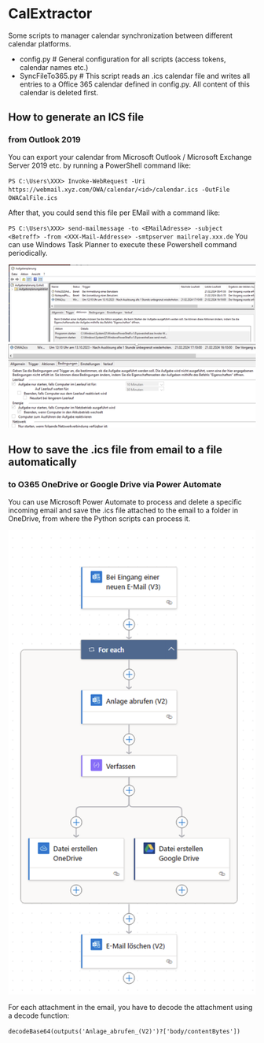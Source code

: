 # CalExtractor

Some scripts to manager calendar synchronization between different calendar platforms.

- config.py         # General configuration for all scripts (access tokens, calendar names etc.)
- SyncFileTo365.py  # This script reads an .ics calendar file and writes all entries to a Office 365 calendar defined in config.py. All content of this calendar is deleted first.

## How to generate an ICS file 

### from Outlook 2019

You can export your calendar from Microsoft Outlook / Microsoft Exchange Server 2019 etc. by 
running a PowerShell command like:

`PS C:\Users\XXX> Invoke-WebRequest -Uri https://webmail.xyz.com/OWA/calendar/<id>/calendar.ics -OutFile OWACalFile.ics`

After that, you could send this file per EMail with a command like:

`PS C:\Users\XXX> send-mailmessage -to <EMailAdresse> -subject <Betreff> -from <XXX-Mail-Addresse> -smtpserver mailrelay.xxx.de`
You can use Windows Task Planner to execute these Powershell command periodically.

![Aufgabenplanung1.png](Images%2FAufgabenplanung1.png)
![Aufgabenplanung2.png](Images%2FAufgabenplanung2.png)

## How to save the .ics file from email to a file automatically

### to O365 OneDrive or Google Drive via Power Automate

You can use Microsoft Power Automate to process and delete a specific incoming email and save the .ics file attached to the email to a folder in OneDrive, from where the Python scripts can process it.

![PowerAutomate.png](Images%2FPowerAutomate.png)

For each attachment in the email, you have to decode the attachment using a decode function:

`decodeBase64(outputs('Anlage_abrufen_(V2)')?['body/contentBytes'])`